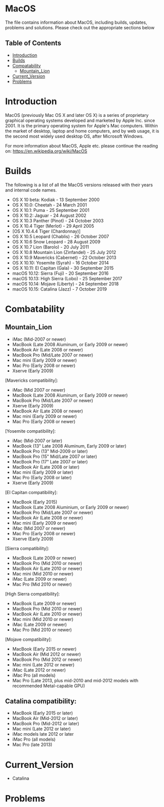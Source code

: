 # MacOS
The file contains information about MacOS, including builds, updates, problems and solutions. Please check out the appropriate sections below



Table of Contents
-----------------

  * [Introduction](#introduction)
  * [Builds](#builds)
  * [Compatability](#compatability)
  	* [Mountain_Lion](#mountain_lion)
  * [Current_Version](#current_version)
  * [Problems](#problems)



Introduction
===========
 MacOS (previously Mac OS X and later OS X) is a series of proprietary graphical operating systems developed and marketed by Apple Inc. since 2001. It is the primary operating system for Apple's Mac computers. Within the market of desktop, laptop and home computers, and by web usage, it is the second most widely used desktop OS, after Microsoft Windows.

 For more information about MacOS, Apple etc. please continue the reading on: https://en.wikipedia.org/wiki/MacOS



Builds
=======

The following is a list of all the MacOS versions released with their years and internal code names. 

- OS X 10 beta: Kodiak - 13 September 2000
- OS X 10.0: Cheetah - 24 March 2001
- OS X 10.1: Puma - 25 September 2001
- OS X 10.2: Jaguar - 24 August 2002
- OS X 10.3 Panther (Pinot) - 24 October 2003
- OS X 10.4 Tiger (Merlot) - 29 April 2005
- [OS X 10.4.4 Tiger (Chardonnay)]
- OS X 10.5 Leopard (Chablis) - 26 October 2007
- OS X 10.6 Snow Leopard - 28 August 2009
- OS X 10.7 Lion (Barolo) - 20 July 2011
- OS X 10.8 Mountain Lion (Zinfandel) - 25 July 2012
- OS X 10.9 Mavericks (Cabernet) - 22 October 2013
- OS X 10.10: Yosemite (Syrah) - 16 October 2014
- OS X 10.11: El Capitan (Gala) - 30 September 2015
- macOS 10.12: Sierra (Fuji) - 20 September 2016
- macOS 10.13: High Sierra (Lobo) - 25 September 2017
- macOS 10.14: Mojave (Liberty) - 24 September 2018
- macOS 10.15: Catalina (Jazz) - 7 October 2019



Combatability
==============

Mountain_Lion
--------------

- iMac (Mid-2007 or newer)
- MacBook (Late 2008 Aluminum, or Early 2009 or newer)
- MacBook Air (Late 2008 or newer)
- MacBook Pro (Mid/Late 2007 or newer)
- Mac mini (Early 2009 or newer)
- Mac Pro (Early 2008 or newer)
- Xserve (Early 2009)

[Mavericks compatibility]:

- iMac (Mid 2007 or newer)
- MacBook (Late 2008 Aluminum, or Early 2009 or newer)
- MacBook Pro (Mid/Late 2007 or newer)
- Xserve (Early 2009)
- MacBook Air (Late 2008 or newer)
- Mac mini (Early 2009 or newer)
- Mac Pro (Early 2008 or newer)

[Yosemite compatibility]:

- iMac (Mid-2007 or later)
- MacBook (13" Late 2008 Aluminum, Early 2009 or later)
- MacBook Pro (13" Mid-2009 or later)
- MacBook Pro (15" Mid/Late 2007 or later)
- MacBook Pro (17" Late 2007 or later)
- MacBook Air (Late 2008 or later)
- Mac mini (Early 2009 or later)
- Mac Pro (Early 2008 or later)
- Xserve (Early 2009)

[El Capitan compatibility]:

- MacBook (Early 2015)
- MacBook (Late 2008 Aluminium, or Early 2009 or newer)
- MacBook Pro (Mid/Late 2007 or newer)
- MacBook Air (Late 2008 or newer)
- Mac mini (Early 2009 or newer)
- iMac (Mid 2007 or newer)
- Mac Pro (Early 2008 or newer)
- Xserve (Early 2009)

[Sierra compatibility]:

- MacBook (Late 2009 or newer)
- MacBook Pro (Mid 2010 or newer)
- MacBook Air (Late 2010 or newer)
- Mac mini (Mid 2010 or newer)
- iMac (Late 2009 or newer)
- Mac Pro (Mid 2010 or newer)

[High Sierra compatibility]:

- MacBook (Late 2009 or newer)
- MacBook Pro (Mid 2010 or newer)
- MacBook Air (Late 2010 or newer)
- Mac mini (Mid 2010 or newer)
- iMac (Late 2009 or newer)
- Mac Pro (Mid 2010 or newer)

[Mojave compatibility]:

- MacBook (Early 2015 or newer)
- MacBook Air (Mid 2012 or newer)
- MacBook Pro (Mid 2012 or newer)
- Mac mini (Late 2012 or newer)
- iMac (Late 2012 or newer)
- iMac Pro (all models)
- Mac Pro (Late 2013, plus mid-2010 and mid-2012 models with recommended Metal-capable GPU)

Catalina compatibility:
-----------------------
- MacBook (Early 2015 or later)
- MacBook Air (Mid-2012 or later)
- MacBook Pro (Mid-2012 or later)
- Mac mini (Late 2012 or later)
- iMac models late 2012 or later
- iMac Pro (all models)
- Mac Pro (late 2013)
 


Current_Version
===========
 - Catalina 
 


Problems
===========

 
 
